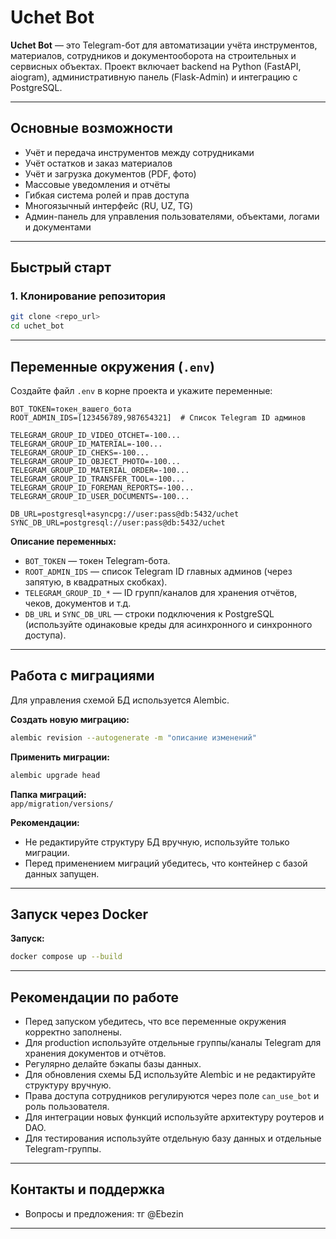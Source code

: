 ﻿# Uchet Bot

**Uchet Bot** — это Telegram-бот для автоматизации учёта инструментов, материалов, сотрудников и документооборота на строительных и сервисных объектах. Проект включает backend на Python (FastAPI, aiogram), административную панель (Flask-Admin) и интеграцию с PostgreSQL.

---

## Основные возможности

- Учёт и передача инструментов между сотрудниками
- Учёт остатков и заказ материалов
- Учёт и загрузка документов (PDF, фото)
- Массовые уведомления и отчёты
- Гибкая система ролей и прав доступа
- Многоязычный интерфейс (RU, UZ, TG)
- Админ-панель для управления пользователями, объектами, логами и документами

---

## Быстрый старт

### 1. Клонирование репозитория

```bash
git clone <repo_url>
cd uchet_bot
```

---

## Переменные окружения (`.env`)

Создайте файл `.env` в корне проекта и укажите переменные:

```env
BOT_TOKEN=токен_вашего_бота
ROOT_ADMIN_IDS=[123456789,987654321]  # Список Telegram ID админов

TELEGRAM_GROUP_ID_VIDEO_OTCHET=-100...
TELEGRAM_GROUP_ID_MATERIAL=-100...
TELEGRAM_GROUP_ID_CHEKS=-100...
TELEGRAM_GROUP_ID_OBJECT_PHOTO=-100...
TELEGRAM_GROUP_ID_MATERIAL_ORDER=-100...
TELEGRAM_GROUP_ID_TRANSFER_TOOL=-100...
TELEGRAM_GROUP_ID_FOREMAN_REPORTS=-100...
TELEGRAM_GROUP_ID_USER_DOCUMENTS=-100...

DB_URL=postgresql+asyncpg://user:pass@db:5432/uchet
SYNC_DB_URL=postgresql://user:pass@db:5432/uchet
```

**Описание переменных:**
- `BOT_TOKEN` — токен Telegram-бота.
- `ROOT_ADMIN_IDS` — список Telegram ID главных админов (через запятую, в квадратных скобках).
- `TELEGRAM_GROUP_ID_*` — ID групп/каналов для хранения отчётов, чеков, документов и т.д.
- `DB_URL` и `SYNC_DB_URL` — строки подключения к PostgreSQL (используйте одинаковые креды для асинхронного и синхронного доступа).

---

## Работа с миграциями

Для управления схемой БД используется Alembic.

**Создать новую миграцию:**
```bash
alembic revision --autogenerate -m "описание изменений"
```

**Применить миграции:**
```bash
alembic upgrade head
```

**Папка миграций:**  
`app/migration/versions/`

**Рекомендации:**
- Не редактируйте структуру БД вручную, используйте только миграции.
- Перед применением миграций убедитесь, что контейнер с базой данных запущен.

---

## Запуск через Docker
**Запуск:**
```bash
docker compose up --build
```

---

## Рекомендации по работе

- Перед запуском убедитесь, что все переменные окружения корректно заполнены.
- Для production используйте отдельные группы/каналы Telegram для хранения документов и отчётов.
- Регулярно делайте бэкапы базы данных.
- Для обновления схемы БД используйте Alembic и не редактируйте структуру вручную.
- Права доступа сотрудников регулируются через поле `can_use_bot` и роль пользователя.
- Для интеграции новых функций используйте архитектуру роутеров и DAO.
- Для тестирования используйте отдельную базу данных и отдельные Telegram-группы.
---

## Контакты и поддержка

- Вопросы и предложения: тг @Ebezin
---
